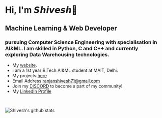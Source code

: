 # Hi, I'm 𝙎𝙝𝙞𝙫𝙚𝙨𝙝👋
## Machine Learning & Web Developer
### pursuing Computer Science Engineering with specialisation in AI&ML. I am skilled in Python, C and C++ and currently exploring Data Warehousing technologies.
- My <a href="https://shiveshranjan.tech/">website</a>.
- I am a 1st year B.Tech AI&ML student at MAIT, Delhi.
- My projects [here](https://github.com/shivesh-ranjan?tab=repositories)
- Email Address ranjanshivesh71@gmail.com
- Join my <a href="https://discord.gg/9VRDzkvWWe">DISCORD</a> to become a part of my community!
- My <a href="https://www.linkedin.com/in/shivesh-ranjan/">LinkedIn Profile</a>
<br>

![Shivesh's github stats](https://github-readme-stats.vercel.app/api?username=shivesh-ranjan)
